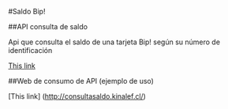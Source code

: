 #Saldo Bip!

##API consulta de saldo

Api que consulta el saldo de una tarjeta Bip! según su número de identificación

[This link](http://saldobip.kinalef.cl/)

##Web de consumo de API (ejemplo de uso)

[This link] (http://consultasaldo.kinalef.cl/)
